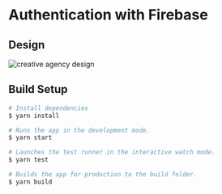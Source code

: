 # Authentication with Firebase

## Design

![creative agency design](https://elements-cover-images-0.imgix.net/3a2c40fd-7ad7-4c2d-a3c0-d98d8cdad63e?auto=compress%2Cformat&fit=max&w=2038&s=85e92b5f4dee632c84fefc5641c4e846)

## Build Setup

```bash
# Install dependencies
$ yarn install

# Runs the app in the development mode.
$ yarn start

# Launches the test runner in the interactive watch mode.
$ yarn test

# Builds the app for production to the build folder.
$ yarn build
```
